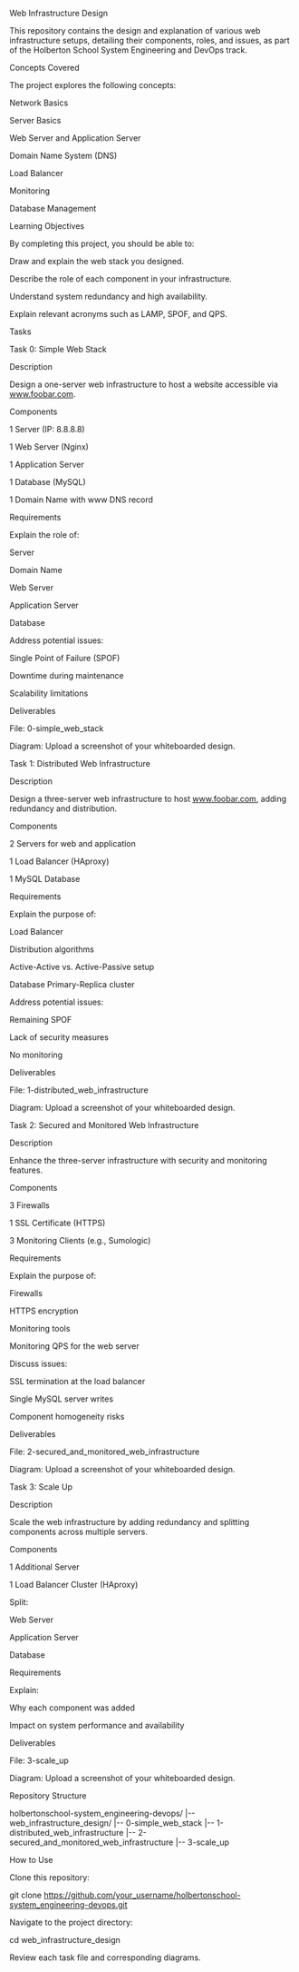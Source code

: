 Web Infrastructure Design

This repository contains the design and explanation of various web infrastructure setups, detailing their components, roles, and issues, as part of the Holberton School System Engineering and DevOps track.

Concepts Covered

The project explores the following concepts:

Network Basics

Server Basics

Web Server and Application Server

Domain Name System (DNS)

Load Balancer

Monitoring

Database Management

Learning Objectives

By completing this project, you should be able to:

Draw and explain the web stack you designed.

Describe the role of each component in your infrastructure.

Understand system redundancy and high availability.

Explain relevant acronyms such as LAMP, SPOF, and QPS.

Tasks

Task 0: Simple Web Stack

Description

Design a one-server web infrastructure to host a website accessible via www.foobar.com.

Components

1 Server (IP: 8.8.8.8)

1 Web Server (Nginx)

1 Application Server

1 Database (MySQL)

1 Domain Name with www DNS record

Requirements

Explain the role of:

Server

Domain Name

Web Server

Application Server

Database

Address potential issues:

Single Point of Failure (SPOF)

Downtime during maintenance

Scalability limitations

Deliverables

File: 0-simple_web_stack

Diagram: Upload a screenshot of your whiteboarded design.

Task 1: Distributed Web Infrastructure

Description

Design a three-server web infrastructure to host www.foobar.com, adding redundancy and distribution.

Components

2 Servers for web and application

1 Load Balancer (HAproxy)

1 MySQL Database

Requirements

Explain the purpose of:

Load Balancer

Distribution algorithms

Active-Active vs. Active-Passive setup

Database Primary-Replica cluster

Address potential issues:

Remaining SPOF

Lack of security measures

No monitoring

Deliverables

File: 1-distributed_web_infrastructure

Diagram: Upload a screenshot of your whiteboarded design.

Task 2: Secured and Monitored Web Infrastructure

Description

Enhance the three-server infrastructure with security and monitoring features.

Components

3 Firewalls

1 SSL Certificate (HTTPS)

3 Monitoring Clients (e.g., Sumologic)

Requirements

Explain the purpose of:

Firewalls

HTTPS encryption

Monitoring tools

Monitoring QPS for the web server

Discuss issues:

SSL termination at the load balancer

Single MySQL server writes

Component homogeneity risks

Deliverables

File: 2-secured_and_monitored_web_infrastructure

Diagram: Upload a screenshot of your whiteboarded design.

Task 3: Scale Up

Description

Scale the web infrastructure by adding redundancy and splitting components across multiple servers.

Components

1 Additional Server

1 Load Balancer Cluster (HAproxy)

Split:

Web Server

Application Server

Database

Requirements

Explain:

Why each component was added

Impact on system performance and availability

Deliverables

File: 3-scale_up

Diagram: Upload a screenshot of your whiteboarded design.

Repository Structure

holbertonschool-system_engineering-devops/
|-- web_infrastructure_design/
    |-- 0-simple_web_stack
    |-- 1-distributed_web_infrastructure
    |-- 2-secured_and_monitored_web_infrastructure
    |-- 3-scale_up

How to Use

Clone this repository:

git clone https://github.com/your_username/holbertonschool-system_engineering-devops.git

Navigate to the project directory:

cd web_infrastructure_design

Review each task file and corresponding diagrams.